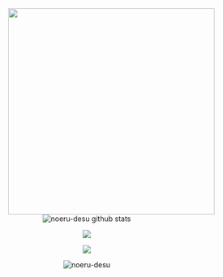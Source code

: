 <img align='right' src='https://cdn.jsdelivr.net/gh/noeru-desu/noeru-desu/assets/profile_image.png' width='407px'>
<div align="center">
  <p align="center"><img src="https://github-readme-stats.vercel.app/api?username=noeru-desu&show_icons=true&theme=dracula" alt="noeru-desu github stats"></p>
</div>
<div>
  <p align="center">
    <a href="https://space.bilibili.com/111285254">
      <img src="https://img.shields.io/badge/-Bilibili-00A1D6?style=flat-square">
    </a>
  </p>
</div>

<p align="center"><img src="https://github-readme-stats.vercel.app/api/top-langs/?username=noeru-desu&layout=compact&theme=dracula"></p>
<p align="center"><img src="https://count.getloli.com/get/@noeru_desu?theme=rule34" alt="noeru-desu"></p>
